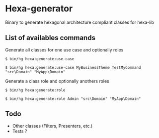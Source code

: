 # Hexa-generator

Binary to generate hexagonal architecture compliant classes for hexa-lib

## List of availables commands

Generate all classes for one use case and optionally roles

```shell
$ bin/hg hexa:generate:use-case

$ bin/hg hexa:generate:use-case MyBusinessTheme TestMyCommand "src\Domain" "MyApp\Domain" 
```

Generate a class role and optionally anothers roles

```shell
$ bin/hg hexa:generate:role

$ bin/hg hexa:generate:role Admin "src\Domain" "MyApp\Domain" 
```

## Todo

* Other classes (Filters, Presenters, etc.)
* Tests ?